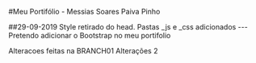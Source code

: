 #Meu Portifólio - Messias Soares Paiva Pinho


##29-09-2019
Style retirado do head. Pastas _js e _css adicionados
---Pretendo adicionar o Bootstrap no meu portifolio

Alteracoes feitas na BRANCH01
Alterações 2

